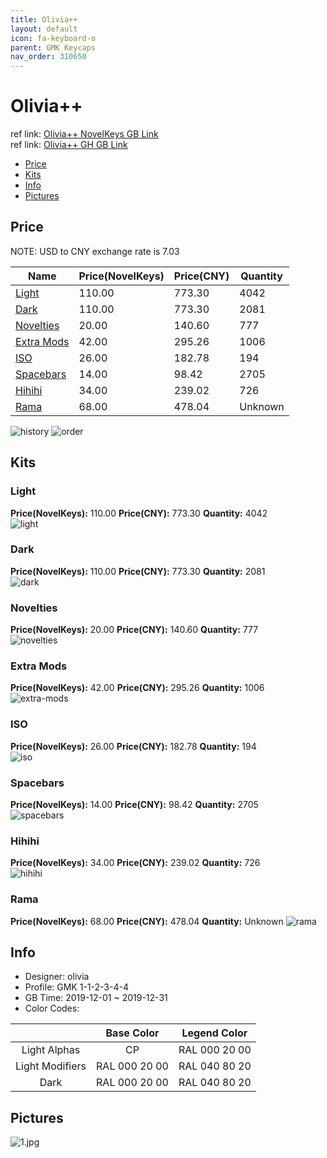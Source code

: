 ```yaml
---
title: Olivia++ 
layout: default
icon: fa-keyboard-o
parent: GMK Keycaps
nav_order: 310650
---
```


# Olivia++ 

ref link: [Olivia++ NovelKeys GB Link](https://novelkeys.xyz/collections/frontpage/products/gmk-oliviaplusplus-gb)  
ref link: [Olivia++ GH GB Link](https://geekhack.org/index.php?topic=103619.0)

* [Price](#price)  
* [Kits](#kits)  
* [Info](#info)  
* [Pictures](#pictures)  


## Price  
NOTE: USD to CNY exchange rate is 7.03

| Name          | Price(NovelKeys)    |  Price(CNY) | Quantity |
| ------------- | ------------ |  ---------- | -------- |
|[Light](#light)|110.00|773.30|4042|
|[Dark](#dark)|110.00|773.30|2081|
|[Novelties](#novelties)|20.00|140.60|777|
|[Extra Mods](#extra-mods)|42.00|295.26|1006|
|[ISO](#iso)|26.00|182.78|194|
|[Spacebars](#spacebars)|14.00|98.42|2705|
|[Hihihi](#hihihi)|34.00|239.02|726|
|[Rama](#rama)|68.00|478.04|Unknown|

<img src="{{ 'assets/images/gmk-keycaps/olivia++/history.png' | relative_url }}" alt="history" class="image featured">
<img src="{{ 'assets/images/gmk-keycaps/olivia++/order.png' | relative_url }}" alt="order" class="image featured">

## Kits  
### Light  
**Price(NovelKeys):** 110.00    **Price(CNY):** 773.30    **Quantity:** 4042  
<img src="{{ 'assets/images/gmk-keycaps/olivia++/kits_pics/light.jpg' | relative_url }}" alt="light" class="image featured">

### Dark  
**Price(NovelKeys):** 110.00    **Price(CNY):** 773.30    **Quantity:** 2081  
<img src="{{ 'assets/images/gmk-keycaps/olivia++/kits_pics/dark.jpg' | relative_url }}" alt="dark" class="image featured">

### Novelties  
**Price(NovelKeys):** 20.00    **Price(CNY):** 140.60    **Quantity:** 777  
<img src="{{ 'assets/images/gmk-keycaps/olivia++/kits_pics/novelties.jpg' | relative_url }}" alt="novelties" class="image featured">

### Extra Mods  
**Price(NovelKeys):** 42.00    **Price(CNY):** 295.26    **Quantity:** 1006  
<img src="{{ 'assets/images/gmk-keycaps/olivia++/kits_pics/extra-mods.jpg' | relative_url }}" alt="extra-mods" class="image featured">

### ISO  
**Price(NovelKeys):** 26.00    **Price(CNY):** 182.78    **Quantity:** 194  
<img src="{{ 'assets/images/gmk-keycaps/olivia++/kits_pics/iso.jpg' | relative_url }}" alt="iso" class="image featured">

### Spacebars  
**Price(NovelKeys):** 14.00    **Price(CNY):** 98.42    **Quantity:** 2705  
<img src="{{ 'assets/images/gmk-keycaps/olivia++/kits_pics/spacebars.jpg' | relative_url }}" alt="spacebars" class="image featured">

### Hihihi  
**Price(NovelKeys):** 34.00    **Price(CNY):** 239.02    **Quantity:** 726  
<img src="{{ 'assets/images/gmk-keycaps/olivia++/kits_pics/hihihi.jpg' | relative_url }}" alt="hihihi" class="image featured">

### Rama
**Price(NovelKeys):** 68.00    **Price(CNY):** 478.04    **Quantity:** Unknown
<img src="{{ 'assets/images/gmk-keycaps/olivia++/kits_pics/rama.png' | relative_url }}" alt="rama" class="image featured">

## Info  
* Designer: olivia  
* Profile: GMK 1-1-2-3-4-4  
* GB Time: 2019-12-01 ~ 2019-12-31 
* Color Codes:  

| |Base Color     | Legend Color
| :-------------: | :-------------: | :------------:
|Light Alphas|CP|RAL 000 20 00
|Light Modifiers|RAL 000 20 00|RAL 040 80 20
|Dark|RAL 000 20 00|RAL 040 80 20

## Pictures  
<img src="{{ 'assets/images/gmk-keycaps/olivia++/rendering_pics/1.jpg' | relative_url }}" alt="1.jpg" class="image featured">
